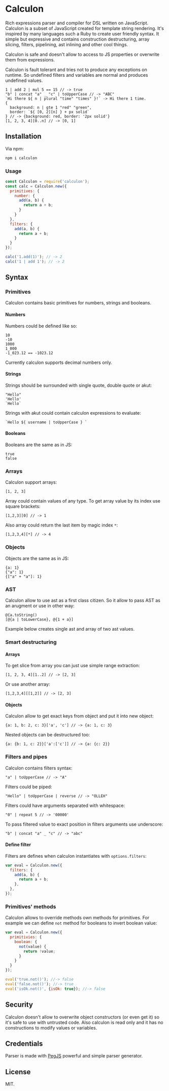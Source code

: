 # Calculon

Rich expressions parser and compiler for DSL written on JavaScript. Calculon is
a subset of JavaScript created for template string rendering. It's inspired by
many languages such a Ruby to create user friendly syntax. It simple but
expressive and contains construction destructuring, array slicing, filters,
pipelining, ast inlining and other cool things.

Calculon is safe and doesn't allow to access to JS properties or overwrite them
from expressions.

Calculon is fault tolerant and tries not to produce any exceptions on runtime.
So undefined filters and variables are normal and produces undefined values.

```calculon
1 | add 2 | mul 5 == 15 // -> true
"b" | concat "a" _ "c" | toUpperCase // -> "ABC"
`Hi there ${ n | plural "time" "times" }!` -> Hi there 1 time.
{
  background: n | gte 1 "red" "green",
  border: `${ [0, 2][n] } + px solid`
} // -> {background: red, border: '2px solid'}
[1, 2, 3, 4][0..n] // -> [0, 1]
```

## Installation

Via npm:

```bash
npm i calculon
```

### Usage

```javascript
const Calculon = require('calculon');
const calc = Calculon.new({
  primitives: {
    number: {
      add(a, b) {
        return a + b;
      }
    }
  },
  filters: {
    add(a, b) {
      return a + b;
    }
  }
});

calc('1.add(1)'); // -> 2
calc('1 | add 1'); // -> 2
```

## Syntax

### Primitives

Calculon contains basic primitives for numbers, strings and booleans.

#### Numbers

Numbers could be defined like so:

```calculon
10
-10
1000
1_000
-1_023.12 == -1023.12
```

Currently calculon supports decimal numbers only.

#### Strings

Strings should be surrounded with single quote, double quote or akut:

```calculon
"Hello"
'Hello'
`Hello`
```

Strings with akut could contain calculon expressions to evaluate:

```calculon
`Hello ${ username | toUpperCase } `
```

#### Booleans

Booleans are the same as in JS:

```calculon
true
false
```

### Arrays

Calculon support arrays:

```calculon
[1, 2, 3]
```

Array could contain values of any type. To get array value by its index use square brackets:

```calculon
[1,2,3][0] // -> 1
```

Also array could return the last item by magic index `*`:

```calculon
[1,2,3,4][*] // -> 4
```

### Objects

Objects are the same as in JS:

```calculon
{a: 1}
{"a": 1}
{["a" + "a"]: 1}
```

### AST

Calculon allow to use ast as a first class citizen. So it allow to pass AST as an arugment or use in other way:

```calculon
@{a.toString()
[@{a | toLowerCase}, @{1 + a}]
```
Example below creates single ast and array of two ast values.

### Smart destructuring

#### Arrays

To get slice from array you can just use simple range extraction:

```calculon
[1, 2, 3, 4][1..2] // -> [2, 3]
```

Or use another array:

```calculon
[1,2,3,4][[1,2]] // -> [2, 3]
```

#### Objects

Calculon allow to get exact keys from object and put it into new object:

```calculon
{a: 1, b: 2, c: 3}['a', 'c'] // -> {a: 1, c: 3}
```

Nested objects can be destructured too:

```calculon
{a: {b: 1, c: 2}}['a':['c']] // -> {a: {c: 2}}
```


### Filters and pipes

Calculon contains filters syntax:

```calculon
"a" | toUpperCase // -> "A"
```

Filters could be piped:

```calculon
"Hello" | toUpperCase | reverse // -> "OLLEH"
```

Filters could have arguments separated with whitespace:

```
"0" | repeat 5 // -> '00000'
```

To pass filtered value to exact position in filters arguments use underscore:

```
"b" | concat "a" _ "c" // -> "abc"
```

#### Define filter

Filters are defines when calculon instantiates with `options.filters`:

```javascript
var eval = Calculon.new({
  filters: {
    add(a, b) {
      return a + b;
    },
  },
});
```

### Primitives' methods

Calculon allows to override methods own methods for primitives. For example we
can define `not` method for booleans to invert boolean value:

```javascript
var eval = Calculon.new({
  primitivies: {
    boolean: {
      not(value) {
        return !value;
      }
    }
  }
});

eval('true.not()'); //-> false
eval('false.not()'); //-> true
eval('isOk.not()', {isOk: true}); //-> false
```

## Security

Calculon doesn't allow to overwrite object constructors (or even get it) so it's
safe to use with untrusted code. Also calculon is read only and it has no
constructions to modify values or variables.

## Credentials

Parser is made with [PegJS](https://www.npmjs.com/package/pegjs) powerful
and simple parser generator.

## License

MIT.
